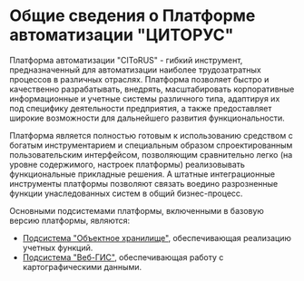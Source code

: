 # Общие сведения о Платформе автоматизации "ЦИТОРУС"

Платформа автоматизации "CIToRUS" - гибкий инструмент, предназначенный для автоматизации наиболее трудозатратных процессов в различных отраслях. Платформа позволяет быстро и качественно разрабатывать, внедрять, масштабировать корпоративные информационные и учетные системы различного типа, адаптируя их под специфику деятельности предприятия, а также предоставляет широкие возможности  для дальнейшего развития функциональности. 

Платформа является полностью готовым к использованию средством с богатым инструментарием и специальным образом спроектированным пользовательским интерфейсом, позволяющим сравнительно легко (на уровне содержимого, настроек платформы) реализовывать функциональные прикладные решения. А штатные интеграционные инструменты платформы позволяют связать воедино разрозненные функции унаследованных систем в общий бизнес-процесс. 

Основными подсистемами платформы, включенными в базовую версию платформы, являются:

* [Подсистема "Объектное хранилище"](http://docs.citorus.ru/docs/geodata/ru/latest/obj/), обеспечивающая реализацию учетных функций.
* [Подсистема "Веб-ГИС"](http://docs.citorus.ru/docs/geodata/ru/latest/model/), обеспечивающая работу с картографическими данными.
